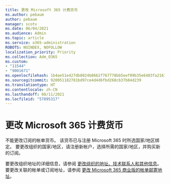 ```yaml
---
title: 更改 Microsoft 365 计费货币
ms.author: pebaum
author: pebaum
manager: scotv
ms.date: 06/04/2021
ms.audience: Admin
ms.topic: article
ms.service: o365-administration
ROBOTS: NOINDEX, NOFOLLOW
localization_priority: Priority
ms.collection: Adm_O365
ms.custom:
- "11544"
- "9001671"
ms.openlocfilehash: 1b4ae51e427db8024b8662f767778bb5eef09b35e6403fa2161365b75cb7f224
ms.sourcegitcommit: 920051182781bd97ce4d4d6fbd268cb37b84d239
ms.translationtype: HT
ms.contentlocale: zh-CN
ms.lasthandoff: 08/11/2021
ms.locfileid: "57895317"
---
```

# <a name="change-your-microsoft-365-billing-currency"></a>更改 Microsoft 365 计费货币

不能更改订阅的帐单货币。 该货币已与注册 Microsoft 365 时所选国家/地区绑定。 要更改组织的国家/地区，请注册新帐户，选择所需的国家/地区，并购买新的订阅。 

要更改组织地址的详细信息，请参阅 [更改组织的地址、技术联系人和其他信息](https://docs.microsoft.com/microsoft-365/admin/manage/change-address-contact-and-more)。 要更改关联的帐单或订阅地址，请参阅 [更改 Microsoft 365 商业版的帐单邮寄地址](https://docs.microsoft.com/microsoft-365/commerce/billing-and-payments/change-your-billing-addresses)。 